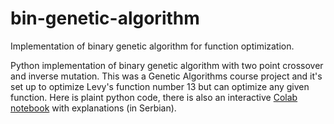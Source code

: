 # bin-genetic-algorithm
Implementation of binary genetic algorithm for function optimization. 

Python implementation of binary genetic algorithm with two point crossover and inverse mutation. 
This was a Genetic Algorithms course project and it's set up to optimize Levy's function number 13 but can optimize any given function. 
Here is plaint python code, there is also an interactive [Colab notebook](https://colab.research.google.com/drive/1-x937Ni6FRlDlOqlaeYTBm4g29FobG1u)
with explanations (in Serbian). 
